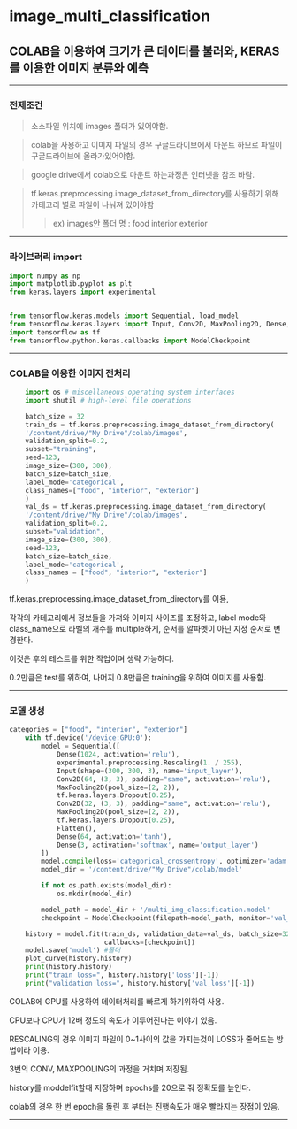 # image_multi_classification

## COLAB을 이용하여 크기가 큰 데이터를 불러와, KERAS를 이용한 이미지 분류와 예측


------------------------------------------------


### 전제조건
>소스파일 위치에 images 폴더가 있어야함.

>colab을 사용하고 이미지 파일의 경우 구글드라이브에서 마운트 하므로 파일이 구글드라이브에 올라가있어야함.

>google drive에서 colab으로 마운트 하는과정은 인터넷을 참조 바람.

>tf.keras.preprocessing.image_dataset_from_directory를 사용하기 위해 카테고리 별로 파일이 나눠져 있어야함 
>>ex) images안 폴더 명 : food interior exterior


-----------------------------------------------------


### 라이브러리 import

```PYTHON
import numpy as np
import matplotlib.pyplot as plt
from keras.layers import experimental


from tensorflow.keras.models import Sequential, load_model
from tensorflow.keras.layers import Input, Conv2D, MaxPooling2D, Dense, Flatten
import tensorflow as tf
from tensorflow.python.keras.callbacks import ModelCheckpoint
```


--------------------------------------------------------


### COLAB을 이용한 이미지 전처리

```PYTHON
    import os # miscellaneous operating system interfaces
    import shutil # high-level file operations

    batch_size = 32
    train_ds = tf.keras.preprocessing.image_dataset_from_directory(
    '/content/drive/"My Drive"/colab/images',
    validation_split=0.2,
    subset="training",
    seed=123,
    image_size=(300, 300),
    batch_size=batch_size,
    label_mode='categorical',
    class_names=["food", "interior", "exterior"]
    )
    val_ds = tf.keras.preprocessing.image_dataset_from_directory(
    '/content/drive/"My Drive"/colab/images',
    validation_split=0.2,
    subset="validation",
    image_size=(300, 300),
    seed=123,
    batch_size=batch_size,
    label_mode='categorical',
    class_names = ["food", "interior", "exterior"]
    )

```
tf.keras.preprocessing.image_dataset_from_directory를 이용,

각각의 카테고리에서 정보들을 가져와 이미지 사이즈를 조정하고, label mode와 class_name으로 라벨의 개수를 multiple하게, 순서를 알파벳이 아닌 지정 순서로 변경한다.

이것은 후의 테스트를 위한 작업이며 생략 가능하다.

0.2만큼은 test를 위하여, 나머지 0.8만큼은 training을 위하여 이미지를 사용함.


-------------------------------------------------


### 모델 생성

```PYTHON
categories = ["food", "interior", "exterior"]
    with tf.device('/device:GPU:0'):
        model = Sequential([
            Dense(1024, activation='relu'),
            experimental.preprocessing.Rescaling(1. / 255),
            Input(shape=(300, 300, 3), name='input_layer'),
            Conv2D(64, (3, 3), padding="same", activation='relu'),
            MaxPooling2D(pool_size=(2, 2)),
            tf.keras.layers.Dropout(0.25),
            Conv2D(32, (3, 3), padding="same", activation='relu'),
            MaxPooling2D(pool_size=(2, 2)),
            tf.keras.layers.Dropout(0.25),
            Flatten(),
            Dense(64, activation='tanh'),
            Dense(3, activation='softmax', name='output_layer')
        ])
        model.compile(loss='categorical_crossentropy', optimizer='adam', metrics=['accuracy'])
        model_dir = '/content/drive/"My Drive"/colab/model'

        if not os.path.exists(model_dir):
            os.mkdir(model_dir)

        model_path = model_dir + '/multi_img_classification.model'
        checkpoint = ModelCheckpoint(filepath=model_path, monitor='val_loss', verbose=1, save_best_only=True)

    history = model.fit(train_ds, validation_data=val_ds, batch_size=32, epochs=20,
                        callbacks=[checkpoint])
    model.save('model') #폴더
    plot_curve(history.history)
    print(history.history)
    print("train loss=", history.history['loss'][-1])
    print("validation loss=", history.history['val_loss'][-1])
```

COLAB에 GPU를 사용하여 데이터처리를 빠르게 하기위하여 사용.

CPU보다 CPU가 12배 정도의 속도가 이루어진다는 이야기 있음.

RESCALING의 경우 이미지 파일이 0~1사이의 값을 가지는것이 LOSS가 줄어드는 방법이라 이용.

3번의 CONV, MAXPOOLING의 과정을 거치며 저장됨.

history를 moddelfit할때 저장하며 epochs를 20으로 줘 정확도를 높인다. 

colab의 경우 한 번 epoch을 돌린 후 부터는 진행속도가 매우 빨라지는 장점이 있음.


------------------------------------------------

